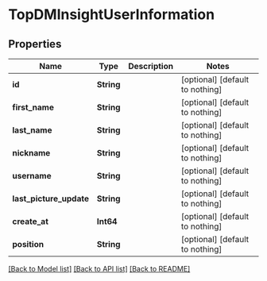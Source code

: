 # TopDMInsightUserInformation


## Properties
Name | Type | Description | Notes
------------ | ------------- | ------------- | -------------
**id** | **String** |  | [optional] [default to nothing]
**first_name** | **String** |  | [optional] [default to nothing]
**last_name** | **String** |  | [optional] [default to nothing]
**nickname** | **String** |  | [optional] [default to nothing]
**username** | **String** |  | [optional] [default to nothing]
**last_picture_update** | **String** |  | [optional] [default to nothing]
**create_at** | **Int64** |  | [optional] [default to nothing]
**position** | **String** |  | [optional] [default to nothing]


[[Back to Model list]](../README.md#models) [[Back to API list]](../README.md#api-endpoints) [[Back to README]](../README.md)


